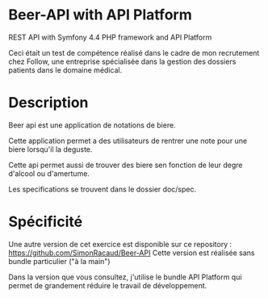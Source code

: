 # Beer-API with API Platform

REST API with Symfony 4.4 PHP framework and API Platform

Ceci était un test de compétence réalisé dans le cadre de mon recrutement chez Follow, une entreprise spécialisée dans la gestion des dossiers patients dans le domaine médical.

# Description

Beer api est une application de notations de biere.

Cette application permet a des utilisateurs de rentrer une note pour une biere lorsqu'il la deguste.

Cette api permet aussi de trouver des biere sen fonction de leur degre d'alcool ou d'amertume.

Les specifications se trouvent dans le dossier doc/spec.

# Spécificité

Une autre version de cet exercice est disponible sur ce repository : https://github.com/SimonRacaud/Beer-API
Cette version est réalisée sans bundle particulier ("à la main")

Dans la version que vous consultez, j'utilise le bundle API Platform qui permet de grandement réduire le travail de développement.
